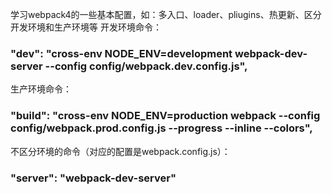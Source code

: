  
学习webpack4的一些基本配置，如：多入口、loader、pliugins、热更新、区分开发环境和生产环境等
 开发环境命令：
###  "dev": "cross-env NODE_ENV=development webpack-dev-server --config config/webpack.dev.config.js",
生产环境命令：
###  "build": "cross-env NODE_ENV=production webpack --config config/webpack.prod.config.js --progress --inline --colors",
 不区分环境的命令（对应的配置是webpack.config.js）：
 ### "server": "webpack-dev-server"
